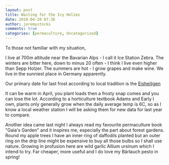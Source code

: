 ```yaml
---
layout: post
title: Waiting for the Icy Holies
date: 2010-04-20 07:36
author: jeremystocks
comments: true
categories: [permaculture, Uncategorized]
---
```

To those not familiar with my situation,

I live at 700m altitude near the Bavarian Alps - I call it Ice Station Zebra. The winters are bitter here, down to minus 20 often - I think I live even higher than Sepp Holzer. The summers are hot - I grow grapes and make wine. We live in the sunniest place in Germany apparently. 

Our primary date for last frost according to local tradition is the <a href="http://en.wikipedia.org/wiki/Ice_Saints">Eisheiligen </a>

It can be warm in April, you plant loads then a frosty snap comes and you can lose the lot. According to a horticulture textbook Adams and Early I own, plants only generally grow when the daily average temp is 6C, so as I know a local weather station I will be asking them for new data for last year to compare.

Another idea came last night I always read my favourite permaculture book "Gaia's Garden" and it inspires me, especially the part about forest gardens. Round my apple trees I have an inner ring of daffodils planted but an outer ring on the drip line might be expensive to buy all those bulbs so I shall use nature. Growing in profusion here are wild garlic Allium ursinum which I intend to try. Far cheaper, more useful and I do love my Bärlauch pesto in spring!
